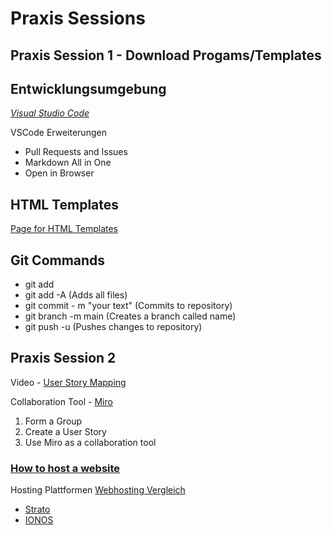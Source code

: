 # Praxis Sessions


## Praxis Session 1 - Download Progams/Templates

## Entwicklungsumgebung

[_Visual Studio Code_](https://code.visualstudio.com/download)

VSCode Erweiterungen
- Pull Requests and Issues
- Markdown All in One
- Open in Browser
  

## HTML Templates

[Page for HTML Templates](https://templatemo.com/page/1)

## Git Commands

- git add <filename>
- git add -A (Adds all files)
- git commit - m "your text" (Commits to repository)
- git branch -m main (Creates a branch called name)
- git push -u (Pushes changes to repository)

## Praxis Session 2 

Video - [User Story Mapping](https://www.youtube.com/watch?v=YfThdf6hDv8)

Collaboration Tool - [Miro](https://miro.com/welcomeonboard/UVRiQXN2REgwSzNPeTlJaDg4ZUNlS2N4REtNc0dkTmN2ekxaQTFsbkZKaWV5N3RwQVhZQkVUZ0MzUWl0eVIyWXwzMDc0NDU3MzY3MDkwNTIxODI1?invite_link_id=192724873472)

1. Form a Group
2. Create a User Story
3. Use Miro as a collaboration tool
   

### [How to host a website](https://lerneprogrammieren.de/website-hosten/)

Hosting Plattformen
[Webhosting Vergleich](https://www.hosttest.de/vergleich/webhosting.html)

- [Strato](https://www.strato.de/hosting/)
- [IONOS](https://www.ionos.de/hosting/webhosting?ac=OM.PU.PUo42K356100T7073a&utm_source=google&utm_medium=cpc&utm_campaign=CLASSIC_HOSTING_DEU-GE-SEA&utm_term=webhost&utm_content=Web+Hosting&gclid=CjwKCAjwz5iMBhAEEiwAMEAwGJarSMft9yddnpqe2c1W_jrToQPbD7TkfVd0mjsNX7e0bVogTxCrwBoCzxYQAvD_BwE&gclsrc=aw.ds)
  
